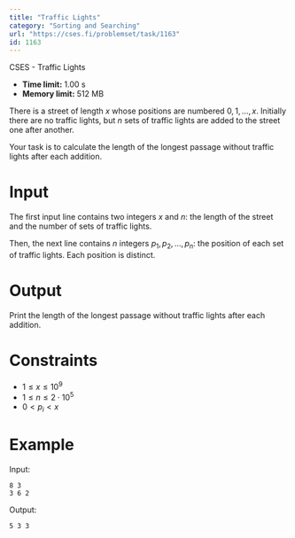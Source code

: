 ```yaml
---
title: "Traffic Lights"
category: "Sorting and Searching"
url: "https://cses.fi/problemset/task/1163"
id: 1163
---
```


CSES - Traffic Lights

  * **Time limit:** 1.00 s
  * **Memory limit:** 512 MB

There is a street of length $x$ whose positions are numbered $0,1,\ldots,x$.
Initially there are no traffic lights, but $n$ sets of traffic lights are
added to the street one after another.

Your task is to calculate the length of the longest passage without traffic
lights after each addition.

# Input

The first input line contains two integers $x$ and $n$: the length of the
street and the number of sets of traffic lights.

Then, the next line contains $n$ integers $p_1,p_2,\ldots,p_n$: the position
of each set of traffic lights. Each position is distinct.

# Output

Print the length of the longest passage without traffic lights after each
addition.

# Constraints

  * $1 \le x \le 10^9$
  * $1 \le n \le 2 \cdot 10^5$
  * $0 < p_i < x$

# Example

Input:

    
    
    8 3
    3 6 2
    

Output:

    
    
    5 3 3
    

